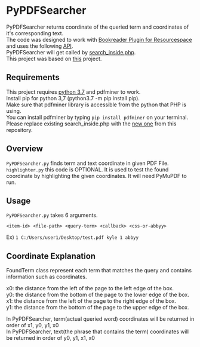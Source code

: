 # PyPDFSearcher
PyPDFSearcher returns coordinate of the queried term and coordinates of it's corresponding text.  
The code was designed to work with [Bookreader Plugin for Resourcespace](https://github.com/leslie-lau/bookreader) and uses the following [API](https://openlibrary.org/dev/docs/api/search_inside).  
PyPDFSearcher will get called by [search_inside.php](https://github.com/leslie-lau/bookreader/blob/master/search_inside.php).  
This project was based on [this](https://github.com/leslie-lau/fulltextsearch/tree/master/src/fulltextsearch) project.  

## Requirements
This project requires [python 3.7]((https://linuxize.com/post/how-to-install-python-3-7-on-ubuntu-18-04/)) and pdfminer to work.  
Install pip for python 3,7 (python3.7 -m pip install pip).  
Make sure that pdfminer library is accessible from the python that PHP is using.  
You can install pdfminer by typing `pip install pdfminer` on your terminal.  
Please replace existing search_inside.php with the [new one](https://github.com/kskim4733/PyPDFSearcher/blob/master/search_inside.php) from this repository.  


## Overview
`PyPDFSearcher.py` finds term and text coordinate in given PDF File.  
`highlighter.py` this code is OPTIONAL. It is used to test the found coordinate by highlighting the given coordinates. It will need PyMuPDF to run.  

## Usage
`PyPDFSearcher.py` takes 6 arguments.  

`<item-id> <file-path> <query-term> <callback> <css-or-abbyy>`

Ex) `1 C:/Users/user1/Desktop/test.pdf kyle 1 abbyy` 

## Coordinate Explanation
FoundTerm class represent each term that matches the query and contains information such as coordinates.

x0: the distance from the left of the page to the left edge of the box.  
y0: the distance from the bottom of the page to the lower edge of the box.  
x1: the distance from the left of the page to the right edge of the box.  
y1: the distance from the bottom of the page to the upper edge of the box.  

In PyPDFSearcher, term(actual queried word) coordinates will be returned in order of x1, y0, y1, x0  
In PyPDFSearcher, text(the phrase that contains the term) coordinates will be returned in order of y0, y1, x1, x0  
